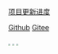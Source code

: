 [项目更新进度](https://www.wolai.com/6CcZSostD8Se5zuqfTNkAC)

[Github](https://github.com/linyi102/anime_track) [Gitee](https://gitee.com/linyi517/anime_track)

<img src="D:\MC\code_big\flutter\97 附件\20211227174249.jpg" style="zoom: 25%;" /> <img src="D:\MC\code_big\flutter\97 附件\20211227174256.jpg" style="zoom: 25%;" /> <img src="D:\MC\code_big\flutter\97 附件\20211227174259.jpg" style="zoom: 25%;" />